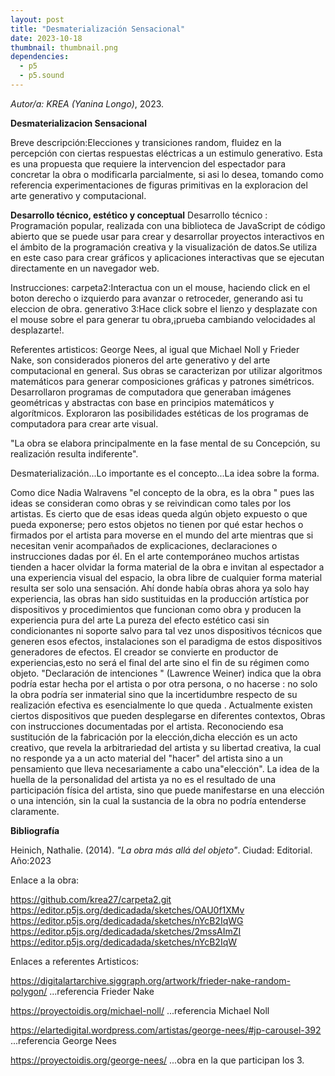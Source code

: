 ```yaml
---
layout: post
title: "Desmaterialización Sensacional"
date: 2023-10-18
thumbnail: thumbnail.png
dependencies:
  - p5
  - p5.sound
---
```


<div id="div-sketch">
  <script type="text/javascript" src="sketch.js"></script>
</div>
<div id="div-sketch1">
  <script type="text/javascript" src="sketch1.js"></script>
</div>
<div id="div-sketch2">
  <script type="text/javascript" src="sketch2.js"></script>
</div>
<div id="div-sketch3">
  <script type="text/javascript" src="sketch3.js"></script>
</div>

_Autor/a: KREA (Yanina Longo)_, 2023.

**Desmaterializacion Sensacional**

Breve descripción:Elecciones y transiciones random, fluidez en la percepción con  ciertas respuestas  eléctricas  a un estimulo generativo.
Esta es una propuesta que requiere la intervencion del espectador para concretar la obra o modificarla parcialmente, si asi lo desea, tomando como referencia experimentaciones de figuras primitivas en la exploracion del arte generativo y computacional.

**Desarrollo técnico, estético y conceptual**
Desarrollo técnico :
Programación popular, realizada con una biblioteca de JavaScript de código abierto que se puede usar para crear y desarrollar proyectos interactivos en el ámbito de la programación creativa y la visualización de datos.Se utiliza en este caso para crear gráficos y aplicaciones interactivas que se ejecutan directamente en un navegador web.

Instrucciones:
carpeta2:Interactua con un el mouse, haciendo click en el boton derecho o izquierdo para avanzar o retroceder, generando asi tu eleccion de obra.
generativo 3:Hace click sobre el lienzo y desplazate con el mouse sobre el para generar tu obra,¡prueba cambiando velocidades al desplazarte!.

Referentes artisticos:
George Nees, al igual que Michael Noll y Frieder Nake, son considerados pioneros del arte generativo y del arte computacional en general. Sus obras se caracterizan por utilizar algoritmos matemáticos para generar composiciones gráficas y patrones simétricos. Desarrollaron programas de computadora que generaban imágenes geométricas y abstractas con base en principios matemáticos y algorítmicos. Exploraron las posibilidades estéticas de los programas de computadora para crear arte visual.

"La obra se elabora principalmente en la fase mental de su Concepción, su realización resulta indiferente".

Desmaterialización...Lo importante es el concepto...La idea sobre la forma.

Como dice Nadia Walravens  "el concepto de la obra, es la obra " pues las ideas se consideran como obras y se reivindican como tales por los artistas.
Es cierto que de esas ideas queda algún objeto expuesto o que pueda exponerse; pero estos objetos no tienen por qué estar hechos o firmados por el artista para moverse en el mundo del arte mientras que si necesitan venir acompañados de explicaciones, declaraciones o instrucciones dadas por él.
En el arte contemporáneo muchos artistas tienden a hacer olvidar la forma material de la obra e invitan al espectador a una experiencia visual del espacio,  la obra libre de cualquier forma material resulta ser solo una sensación.
Ahí donde había obras ahora ya solo hay experiencia, las obras han sido sustituidas en la producción artística por dispositivos y procedimientos que funcionan como obra y producen la experiencia pura del arte La pureza del efecto estético casi sin condicionantes ni soporte salvo para tal vez unos dispositivos técnicos que generen esos efectos, instalaciones son el paradigma de estos dispositivos generadores de efectos.
El creador se convierte en productor de experiencias,esto no será el final del arte sino el fin de su régimen como objeto.
"Declaración de intenciones " (Lawrence Weiner) indica que la obra podría estar hecha por el artista o por otra persona, o no hacerse : no solo la obra podría ser inmaterial sino que la incertidumbre respecto de su realización efectiva es esencialmente lo que queda .
Actualmente existen ciertos dispositivos que pueden desplegarse en diferentes contextos, Obras con instrucciones documentadas por el artista.
Reconociendo esa sustitución de la fabricación por la elección,dicha elección es un acto creativo, que revela la arbitrariedad del artista y su libertad creativa, la cual no responde ya a un acto material del "hacer" del artista sino a un pensamiento que lleva necesariamente a cabo una"elección".
La idea de la huella de la personalidad del artista ya no es el resultado de una participación física del artista, sino que puede manifestarse en una elección o una intención, sin la cual la sustancia de la obra no podría entenderse claramente.


**Bibliografía**

Heinich, Nathalie. (2014). _"La obra más allá del objeto"_. Ciudad: Editorial.
Año:2023






 



Enlace a la obra:

https://github.com/krea27/carpeta2.git
https://editor.p5js.org/dedicadada/sketches/OAU0f1XMv 
https://editor.p5js.org/dedicadada/sketches/nYcB2IqWG
https://editor.p5js.org/dedicadada/sketches/2mssAImZI
https://editor.p5js.org/dedicadada/sketches/nYcB2IqW


Enlaces  a referentes Artisticos:

https://digitalartarchive.siggraph.org/artwork/frieder-nake-random-polygon/  ...referencia Frieder Nake

https://proyectoidis.org/michael-noll/  ...referencia Michael Noll

https://elartedigital.wordpress.com/artistas/george-nees/#jp-carousel-392   ...referencia George Nees

https://proyectoidis.org/george-nees/  ...obra en la que participan los 3.


